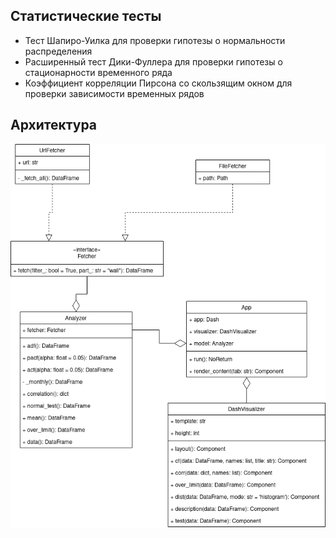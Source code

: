 ## Статистические тесты

* Тест Шапиро-Уилка для проверки гипотезы о нормальности распределения
* Расширенный тест Дики-Фуллера для проверки гипотезы о стационарности временного ряда
* Коэффициент корреляции Пирсона со скользящим окном для проверки зависимости временных рядов

## Архитектура

![](img/Architecture.png)